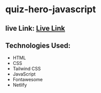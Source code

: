 # quiz-hero-javascript
## live Link: [Live Link](https://quiz-hero-javascript.netlify.app/)

## Technologies Used:
* HTML
* CSS
* Tailwind CSS
* JavaScript
* Fontawesome
* Netlify
